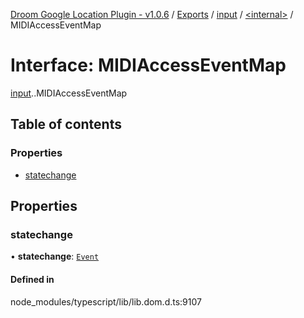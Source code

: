 [Droom Google Location Plugin - v1.0.6](../README.md) / [Exports](../modules.md) / [input](../modules/input.md) / [<internal\>](../modules/input._internal_.md) / MIDIAccessEventMap

# Interface: MIDIAccessEventMap

[input](../modules/input.md).[<internal>](../modules/input._internal_.md).MIDIAccessEventMap

## Table of contents

### Properties

- [statechange](input._internal_.MIDIAccessEventMap.md#statechange)

## Properties

### statechange

• **statechange**: [`Event`](../modules/input._internal_.md#event)

#### Defined in

node_modules/typescript/lib/lib.dom.d.ts:9107
